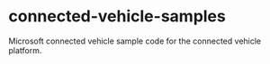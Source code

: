 # connected-vehicle-samples
Microsoft connected vehicle sample code for the connected vehicle platform.
